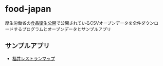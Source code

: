 # food-japan

厚生労働省の[食品衛生公開](https://ifas.mhlw.go.jp/faspub/_link.do)で公開されているCSVオープンデータを全件ダウンロードするプログラムとオープンデータとサンプルアプリ

## サンプルアプリ

- [福井レストランマップ](https://code4fukui.github.io/food-japan/sample/restaurant-fukui.html)
